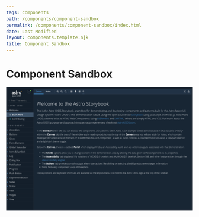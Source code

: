 ```yaml
---
tags: components
path: /components/component-sandbox
permalink: /components/component-sandbox/index.html
date: Last Modified
layout: components.template.njk
title: Component Sandbox
---
```


# Component Sandbox

![Component Sandbox](/img/components/component-sandbox.png)
